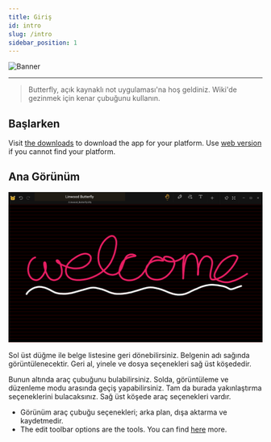 ```yaml
---
title: Giriş
id: intro
slug: /intro
sidebar_position: 1
---
```


![Banner](/img/banner.png)

---

> Butterfly, açık kaynaklı not uygulaması'na hoş geldiniz.
> Wiki'de gezinmek için kenar çubuğunu kullanın.

## Başlarken

Visit [the downloads](/downloads) to download the app for your platform.
Use [web version](https://v2.web.butterfly.linwood.dev) if you cannot find your platform.

## Ana Görünüm

![Main view](main.png)

Sol üst düğme ile belge listesine geri dönebilirsiniz. Belgenin adı sağında görüntülenecektir. Geri al, yinele ve dosya seçenekleri sağ üst köşededir.

Bunun altında araç çubuğunu bulabilirsiniz. Solda, görüntüleme ve düzenleme modu arasında geçiş yapabilirsiniz. Tam da burada yakınlaştırma seçeneklerini bulacaksınız. Sağ üst köşede araç seçenekleri vardır.

- Görünüm araç çubuğu seçenekleri; arka plan, dışa aktarma ve kaydetmedir.
- The edit toolbar options are the tools. You can find [here](background) more.
